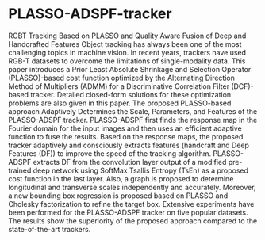 # PLASSO-ADSPF-tracker
RGBT Tracking Based on PLASSO ‎and Quality Aware Fusion of Deep and Handcrafted Features
Object tracking has always been one of the most challenging topics in machine vision. In recent years, trackers ‎have used RGB-T datasets to overcome the limitations of single-modality data. This paper introduces a Prior ‎Least Absolute Shrinkage and Selection Operator (PLASSO)-based cost function optimized by the Alternating ‎Direction Method of Multipliers (ADMM) for a Discriminative Correlation Filter (DCF)-based tracker. Detailed ‎closed-form solutions for these optimization problems are also given in this paper. The proposed PLASSO-based ‎approach Adaptively Determines the Scale, Parameters, and Features of the PLASSO-ADSPF tracker. PLASSO-‎ADSPF first finds the response map in the Fourier domain for the input images and then uses an efficient ‎adaptive function to fuse the results. Based on the response maps, the proposed tracker adaptively and ‎consciously extracts features (handcraft and Deep Features (DF)) to improve the speed of the tracking algorithm. ‎PLASSO-ADSPF extracts DF from the convolution layer output of a modified pre-trained deep network using ‎SoftMax Tsallis Entropy (TsEn) as a proposed cost function in the last layer. Also, a graph is proposed to ‎determine longitudinal and transverse scales independently and accurately. Moreover, a new bounding box ‎regression is proposed based on PLASSO and Cholesky factorization to refine the target box. Extensive ‎experiments have been performed for the PLASSO-ADSPF tracker on five popular datasets. The results show the ‎superiority of the proposed approach compared to the state-of-the-art trackers.‎
